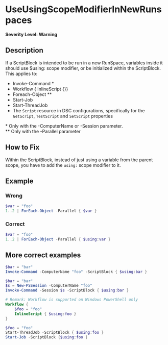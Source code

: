 # UseUsingScopeModifierInNewRunspaces

**Severity Level: Warning**

## Description

If a ScriptBlock is intended to be run in a new RunSpace, variables inside it should use $using: scope modifier, or be initialized within the ScriptBlock.
This applies to:

- Invoke-Command *
- Workflow { InlineScript {}}
- Foreach-Object **
- Start-Job
- Start-ThreadJob
- The `Script` resource in DSC configurations, specifically for the `GetScript`, `TestScript` and `SetScript` properties

\* Only with the -ComputerName or -Session parameter.  
\*\* Only with the -Parallel parameter

## How to Fix

Within the ScriptBlock, instead of just using a variable from the parent scope, you have to add the `using:` scope modifier to it.

## Example

### Wrong

```PowerShell
$var = "foo"
1..2 | ForEach-Object -Parallel { $var }
```

### Correct

```PowerShell
$var = "foo"
1..2 | ForEach-Object -Parallel { $using:var }
```

## More correct examples

```powershell
$bar = "bar"
Invoke-Command -ComputerName "foo" -ScriptBlock { $using:bar }
```

```powershell
$bar = "bar"
$s = New-PSSession -ComputerName "foo"
Invoke-Command -Session $s -ScriptBlock { $using:bar }
```

```powershell
# Remark: Workflow is supported on Windows PowerShell only
Workflow { 
    $foo = "foo"
    InlineScript { $using:foo }
}
```

```powershell
$foo = "foo"
Start-ThreadJob -ScriptBlock { $using:foo }
Start-Job -ScriptBlock {$using:foo }
```